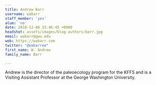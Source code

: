 ```yaml
---
title: Andrew Barr
username: wabarr
staff_member: 'yes'
alum: 'no'
date: 2018-12-08 15:46:45 +0000
headshot: assets/images/blog-authors/barr.jpg
email: wabarr@gwu.edu
web: https://wabarr.com
twitter: "@wabarree"
first_name: W. Andrew
family_name: Barr

---
```

Andrew is the director of the paleoecology program for the KFFS and is a Visiting Assistant Professor at the George Washington University.